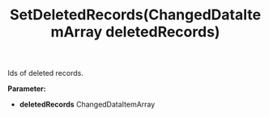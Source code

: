 ﻿---
uid: crmscript_ref_NSChangedData_SetDeletedRecords
title: SetDeletedRecords(ChangedDataItemArray deletedRecords)
intellisense: NSChangedData.SetDeletedRecords
keywords: NSChangedData, GetDeletedRecords
so.topic: reference
---

Ids of deleted records.

**Parameter:** 
 - **deletedRecords** ChangedDataItemArray

